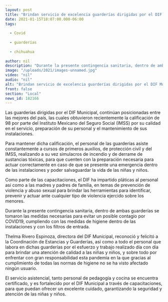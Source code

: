 ```yaml
---
layout: post
title: "Brindan servicio de excelencia guarderías dirigidas por el DIF Municipal"
date: 2021-01-15T18:07:00.000-06:00
tags:
  
  - Covid
  
  - guarderías
  
  - chihuahua
  
author: nil
description: "Durante la presente contingencia sanitaria, dentro de ambas guarderías se tomaron las medidas necesarias para evitar un posible contagio por COVID19"
image: "/uploads/2021/images-unnamed.jpg"
video: "nil"
audio: "nil"
alt: "Brindan servicio de excelencia guarderías dirigidas por el DIF Municipal"
front: false
section: "Local"
news_id: 182166
---
```


Las guarderías dirigidas por el DIF Municipal, continúan posicionadas entre las mejores del país, las cuales obtuvieron recientemente la calificación de 98 por parte del Instituto Mexicano del Seguro Social (IMSS) por su calidad en el servicio, preparación de su personal y el mantenimiento de sus instalaciones.

Para mantener dicha calificación, el personal de las guarderías asiste constantemente a cursos de primeros auxilios, de protección civil y del IMSS, realizando a su vez simulacros de incendio y de derrame de sustancias tóxicas, para que cuenten con la preparación necesaria para actuar correctamente en caso de que se presente una emergencia dentro de las instalaciones y poder salvaguardar la vida de las niñas y niños.

Como parte de las capacitaciones, el DIF ha impartido pláticas al personal así como a las madres y padres de familia, en temas de prevención de violencia y abuso sexual para brindar las herramientas para identificar, prevenir y actuar ante cualquier tipo de violencia ejercido sobre los menores.

Durante la presente contingencia sanitaria, dentro de ambas guarderías se tomaron las medidas necesarias para evitar un posible contagio por COVID19, cumpliendo con las medidas de higiene dentro de las instalaciones y con los filtros de entrada.

Thelma Rivero Espinoza, directora del DIF Municipal, reconoció y felicitó a la Coordinación de Estancias y Guarderías, así como a todo el personal que labora en dichas guarderías por el esfuerzo y trabajo realizado día con día para brindar una atención de calidad a las niñas y niños, y sobre todo por enfrentar con gran responsabilidad esta pandemia en la que gracias al cumplimiento de todas las normas de higiene no se ha visto afectado ningún usuario.

El servicio asistencial, tanto personal de pedagogía y cocina se encuentra certificado, y es fortalecido por el DIF Municipal a través de capacitaciones, para que puedan ofrecer un excelente cuidado, garantizando la seguridad y atención de las niñas y niños.